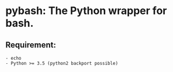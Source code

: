 # pybash: The Python wrapper for bash.

## Requirement: 
	- echo  
	- Python >= 3.5 (python2 backport possible)